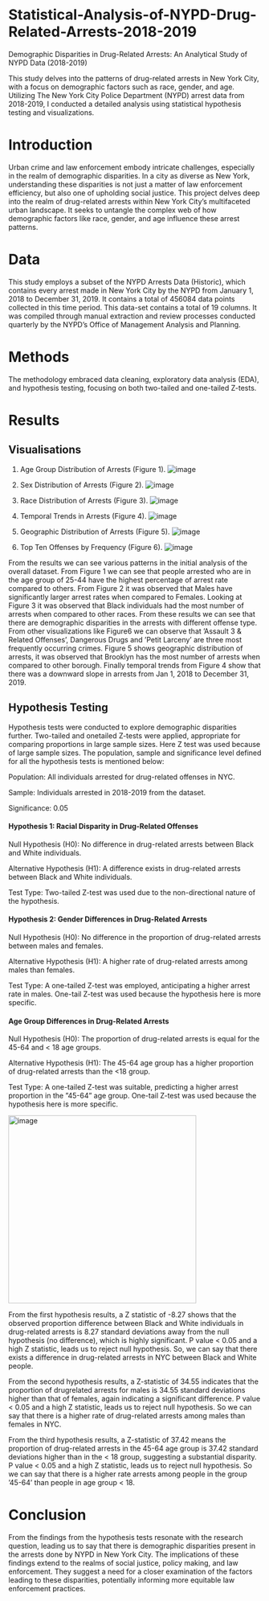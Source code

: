 # Statistical-Analysis-of-NYPD-Drug-Related-Arrests-2018-2019
Demographic Disparities in Drug-Related Arrests: An Analytical Study of NYPD Data (2018-2019)

This study delves into the patterns of drug-related arrests in New York City, with a focus
on demographic factors such as race, gender, and age. Utilizing The New York City Police
Department (NYPD) arrest data from 2018-2019, I conducted a detailed analysis using statistical
hypothesis testing and visualizations.

# Introduction

Urban crime and law enforcement embody intricate challenges, especially in the realm of demographic
disparities. In a city as diverse as New York, understanding these disparities is not just
a matter of law enforcement efficiency, but also one of upholding social justice. This project delves
deep into the realm of drug-related arrests within New York City’s multifaceted urban landscape. It
seeks to untangle the complex web of how demographic factors like race, gender, and age influence
these arrest patterns.

# Data

This study employs a subset of the NYPD Arrests Data (Historic), which contains
every arrest made in New York City by the NYPD from January 1, 2018 to December 31, 2019.
It contains a total of 456084 data points collected in this time period. This data-set contains a total of 19 columns. It was compiled through manual
extraction and review processes conducted quarterly by the NYPD’s Office of Management Analysis and Planning.

# Methods

The methodology embraced data cleaning, exploratory
data analysis (EDA), and hypothesis testing, focusing on both two-tailed and one-tailed Z-tests.

# Results

## Visualisations

1. Age Group Distribution of Arrests (Figure 1).
   ![image](https://github.com/varun-crypto/Statistical-Analysis-of-NYPD-Drug-Related-Arrests-2018-2019/assets/69026838/209aa915-0371-4e56-8dfc-949d517777dc)

2. Sex Distribution of Arrests (Figure 2).
   ![image](https://github.com/varun-crypto/Statistical-Analysis-of-NYPD-Drug-Related-Arrests-2018-2019/assets/69026838/ca3de2d6-06ea-489e-aec7-a4192f118981)

3. Race Distribution of Arrests (Figure 3).
   ![image](https://github.com/varun-crypto/Statistical-Analysis-of-NYPD-Drug-Related-Arrests-2018-2019/assets/69026838/c076fcd3-457b-4bfe-923f-7c922c1f9488)

4. Temporal Trends in Arrests (Figure 4).
   ![image](https://github.com/varun-crypto/Statistical-Analysis-of-NYPD-Drug-Related-Arrests-2018-2019/assets/69026838/e780b2c4-07f8-4b3d-a07c-72f14605e270)

5. Geographic Distribution of Arrests (Figure 5).
   ![image](https://github.com/varun-crypto/Statistical-Analysis-of-NYPD-Drug-Related-Arrests-2018-2019/assets/69026838/2d24caae-26a9-401c-ab5a-74902694d397)

6. Top Ten Offenses by Frequency (Figure 6).
   ![image](https://github.com/varun-crypto/Statistical-Analysis-of-NYPD-Drug-Related-Arrests-2018-2019/assets/69026838/e11f7546-c9c9-43d7-a4d7-a087c6bd4e93)

 From the results we can see various patterns in the initial analysis of the overall dataset. From Figure
1 we can see that people arrested who are in the age group of 25-44 have the highest percentage
of arrest rate compared to others. From Figure 2 it was observed that Males have significantly
larger arrest rates when compared to Females. Looking at Figure 3 it was observed that Black
individuals had the most number of arrests when compared to other races. From these results we
can see that there are demographic disparities in the arrests with different offense type. From other
visualizations like Figure6 we can observe that ’Assault 3 & Related Offenses’, Dangerous Drugs and
’Petit Larceny’ are three most frequently occurring crimes. Figure 5 shows geographic distribution
of arrests, it was observed that Brooklyn has the most number of arrests when compared to other
borough. Finally temporal trends from Figure 4 show that there was a downward slope in arrests
from Jan 1, 2018 to December 31, 2019.

## Hypothesis Testing

Hypothesis tests were conducted to explore demographic disparities further. Two-tailed and onetailed
Z-tests were applied, appropriate for comparing proportions in large sample sizes. Here Z
test was used because of large sample sizes. The population, sample and significance level defined
for all the hypothesis tests is mentioned below:

Population: All individuals arrested for drug-related offenses in NYC.

Sample: Individuals arrested in 2018-2019 from the dataset.

Significance: 0.05

#### Hypothesis 1: Racial Disparity in Drug-Related Offenses

Null Hypothesis (H0): No difference in drug-related arrests between Black and White individuals.

Alternative Hypothesis (H1): A difference exists in drug-related arrests between Black and White
individuals.

Test Type: Two-tailed Z-test was used due to the non-directional nature of the hypothesis.

#### Hypothesis 2: Gender Differences in Drug-Related Arrests

Null Hypothesis (H0): No difference in the proportion of drug-related arrests between males and
females.

Alternative Hypothesis (H1): A higher rate of drug-related arrests among males than females.

Test Type: A one-tailed Z-test was employed, anticipating a higher arrest rate in males. One-tail
Z-test was used because the hypothesis here is more specific.

#### Age Group Differences in Drug-Related Arrests

Null Hypothesis (H0): The proportion of drug-related arrests is equal for the 45-64 and < 18 age
groups.

Alternative Hypothesis (H1): The 45-64 age group has a higher proportion of drug-related arrests than the <18 group.

Test Type: A one-tailed Z-test was suitable, predicting a higher arrest proportion in the ”45-64”
age group. One-tail Z-test was used because the hypothesis here is more specific.

<img width="374" alt="image" src="https://github.com/varun-crypto/Statistical-Analysis-of-NYPD-Drug-Related-Arrests-2018-2019/assets/69026838/08bdc11c-396c-4453-9bbb-3f4b2c30e1c2">

From the first hypothesis results, a Z statistic of -8.27 shows that the observed proportion difference
between Black and White individuals in drug-related arrests is 8.27 standard deviations away from
the null hypothesis (no difference), which is highly significant. P value < 0.05 and a high Z statistic,
leads us to reject null hypothesis. So, we can say that there exists a difference in drug-related arrests
in NYC between Black and White people.

From the second hypothesis results, a Z-statistic of 34.55 indicates that the proportion of drugrelated
arrests for males is 34.55 standard deviations higher than that of females, again indicating
a significant difference. P value < 0.05 and a high Z statistic, leads us to reject null hypothesis. So
we can say that there is a higher rate of drug-related arrests among males than females in NYC.

From the third hypothesis results, a Z-statistic of 37.42 means the proportion of drug-related arrests
in the 45-64 age group is 37.42 standard deviations higher than in the < 18 group, suggesting a
substantial disparity. P value < 0.05 and a high Z statistic, leads us to reject null hypothesis. So
we can say that there is a higher rate arrests among people in the group ’45-64’ than people in age
group < 18.

# Conclusion

From the findings from the hypothesis tests resonate with the research question, leading us to say
that there is demographic disparities present in the arrests done by NYPD in New York City.
The implications of these findings extend to the realms of social justice, policy making, and law
enforcement. They suggest a need for a closer examination of the factors leading to these disparities,
potentially informing more equitable law enforcement practices.







